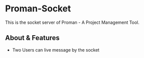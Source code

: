 # Proman-Socket
This is the socket server of Proman - A Project Management Tool.

## About & Features
* Two Users can live message by the socket